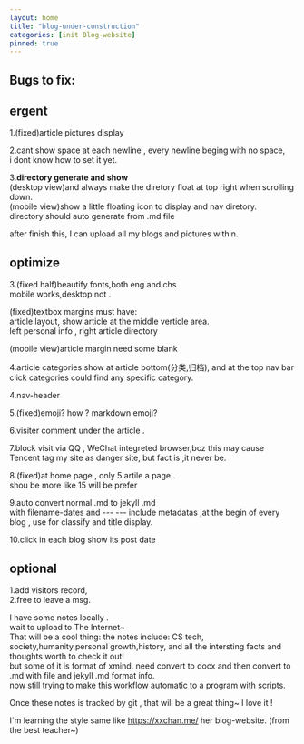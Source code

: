 ```yaml
---
layout: home
title: "blog-under-construction"
categories: [init Blog-website]
pinned: true
---
```


## Bugs to fix:

## **ergent**

1.(fixed)article pictures display

2.cant show space at each newline , every newline beging with no space,  
i dont know how to set it yet.

3.**directory generate and show**  
(desktop view)and always make the diretory float at top right when scrolling down.  
(mobile view)show a little floating icon to display and nav diretory.  
directory should auto generate from .md file

after finish this, I can upload all my blogs and pictures within.

## **optimize**

3.(fixed half)beautify fonts,both eng and chs  
mobile works,desktop not .

(fixed)textbox margins must have:  
article layout, show article at the middle verticle area.  
left personal info , right article directory

(mobile view)article margin need some blank

4.article categories show at article bottom(分类,归档), and at the top nav bar click categories could find any specific category.

4.nav-header

5.(fixed)emoji? how ? markdown emoji?

6.visiter comment under the article .

7.block visit via QQ , WeChat integreted browser,bcz this may cause Tencent tag my site as danger site, but fact is ,it never be.

8.(fixed)at home page , only 5 artile a page .  
shou be more like 15 will be prefer

9.auto convert normal .md to jekyll .md  
with filename-dates and --- --- include metadatas ,at the begin of every blog , use for classify and title display.

10.click in each blog show its post date

## optional

1.add visitors record,  
2.free to leave a msg.

I have some notes locally .  
 wait to upload to The Internet~  
That will be a cool thing:
the notes include:
CS tech, society,humanity,personal growth,history, and all the intersting facts and thoughts worth to check it out!  
but some of it is format of xmind. need convert to docx and then convert to .md with file and jekyll .md format info.  
now still trying to make this workflow automatic to a program with scripts.

Once these notes is tracked by git , that will be a great thing~ I love it !

I\`m learning the style same like https://xxchan.me/ her blog-website. (from the best teacher~)
